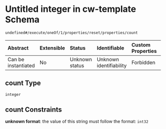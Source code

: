 # Untitled integer in cw-template Schema

```txt
undefined#/execute/oneOf/1/properties/reset/properties/count
```



| Abstract            | Extensible | Status         | Identifiable            | Custom Properties | Additional Properties | Access Restrictions | Defined In                                                           |
| :------------------ | :--------- | :------------- | :---------------------- | :---------------- | :-------------------- | :------------------ | :------------------------------------------------------------------- |
| Can be instantiated | No         | Unknown status | Unknown identifiability | Forbidden         | Allowed               | none                | [cw-template.json\*](schema/cw-template.json "open original schema") |

## count Type

`integer`

## count Constraints

**unknown format**: the value of this string must follow the format: `int32`
